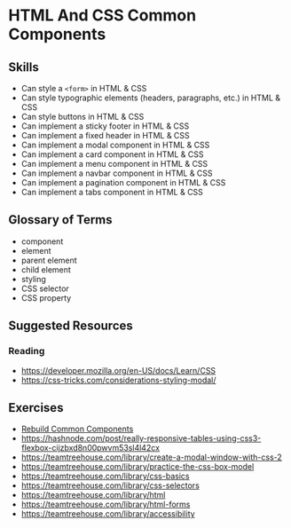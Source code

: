 # HTML And CSS Common Components

## Skills

- Can style a `<form>` in HTML & CSS
- Can style typographic elements (headers, paragraphs, etc.) in HTML & CSS
- Can style buttons in HTML & CSS
- Can implement a sticky footer in HTML & CSS
- Can implement a fixed header in HTML & CSS
- Can implement a modal component in HTML & CSS
- Can implement a card component in HTML & CSS
- Can implement a menu component in HTML & CSS
- Can implement a navbar component in HTML & CSS
- Can implement a pagination component in HTML & CSS
- Can implement a tabs component in HTML & CSS


## Glossary of Terms

- component
- element
- parent element
- child element
- styling
- CSS selector
- CSS property

## Suggested Resources

### Reading

- https://developer.mozilla.org/en-US/docs/Learn/CSS
- https://css-tricks.com/considerations-styling-modal/


## Exercises

- [Rebuild Common Components](./exercises/Rebuild-Common-Components.md)
- https://hashnode.com/post/really-responsive-tables-using-css3-flexbox-cijzbxd8n00pwvm53sl4l42cx
- https://teamtreehouse.com/library/create-a-modal-window-with-css-2
- https://teamtreehouse.com/library/practice-the-css-box-model
- https://teamtreehouse.com/library/css-basics
- https://teamtreehouse.com/library/css-selectors
- https://teamtreehouse.com/library/html
- https://teamtreehouse.com/library/html-forms
- https://teamtreehouse.com/library/accessibility
